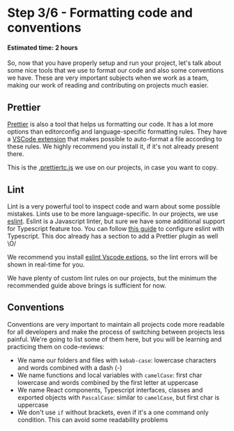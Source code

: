 # Step 3/6 - Formatting code and conventions
#### Estimated time: 2 hours

So, now that you have properly setup and run your project, let's talk about some nice tools that we use to format our code and also some conventions we have. These are very important subjects when we work as a team, making our work of reading and contributing on projects much easier.

## Prettier

[Prettier](https://prettier.io/) is also a tool that helps us formatting our code. It has a lot more options than editorconfig and language-specific formatting rules. They have a [VSCode extension](https://marketplace.visualstudio.com/items?itemName=esbenp.prettier-vscode) that makes possible to auto-format a file according to these rules. We highly recommend you install it, if it's not already present there.

This is the [.prettiertc.js](https://github.com/indigotech/template-react/blob/master/.prettierrc.js) we use on our projects, in case you want to copy.

## Lint

Lint is a very powerful tool to inspect code and warn about some possible mistakes. Lints use to be more language-specific. In our projects, we use [eslint](https://eslint.org/). Eslint is a Javascript linter, but sure we have some additional support for Typescript feature too. You can follow [this guide](https://github.com/typescript-eslint/typescript-eslint/blob/master/docs/getting-started/linting/README.md) to configure eslint with Typescript. This doc already has a section to add a Prettier plugin as well \O/

We recommend you install [eslint Vscode extions](https://marketplace.visualstudio.com/items?itemName=dbaeumer.vscode-eslint), so the lint errors will be shown in real-time for you.

We have plenty of custom lint rules on our projects, but the minimum the recommended guide above brings is sufficient for now.

## Conventions

Conventions are very important to maintain all projects code more readable for all developers and make the process of switching between projects less painful. We're going to list some of them here, but you will be learning and practicing them on code-reviews:

+ We name our folders and files with `kebab-case`: lowercase characters and words combined with a dash (-)
+ We name functions and local variables with `camelCase`: first char lowercase and words combined by the first letter at uppercase
+ We name React components, Typescript interfaces, classes and exported objects with `PascalCase`: similar to `camelCase`, but first char is uppercase
+ We don't use `if` without brackets, even if it's a one command only condition. This can avoid some readability problems

